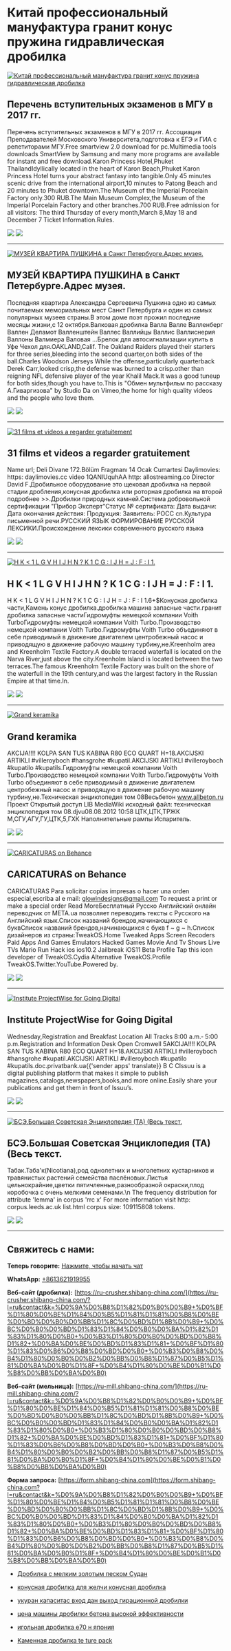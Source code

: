 # Китай профессиональный мануфактура гранит конус пружина гидравлическая дробилка

<a href="https://swt.shibang-china.com/?l=ru&img&k=%D0%9A%D0%B8%D1%82%D0%B0%D0%B9+%D0%BF%D1%80%D0%BE%D1%84%D0%B5%D1%81%D1%81%D0%B8%D0%BE%D0%BD%D0%B0%D0%BB%D1%8C%D0%BD%D1%8B%D0%B9+%D0%BC%D0%B0%D0%BD%D1%83%D1%84%D0%B0%D0%BA%D1%82%D1%83%D1%80%D0%B0+%D0%B3%D1%80%D0%B0%D0%BD%D0%B8%D1%82+%D0%BA%D0%BE%D0%BD%D1%83%D1%81+%D0%BF%D1%80%D1%83%D0%B6%D0%B8%D0%BD%D0%B0+%D0%B3%D0%B8%D0%B4%D1%80%D0%B0%D0%B2%D0%BB%D0%B8%D1%87%D0%B5%D1%81%D0%BA%D0%B0%D1%8F+%D0%B4%D1%80%D0%BE%D0%B1%D0%B8%D0%BB%D0%BA%D0%B0" target="_blank">![Китай профессиональный мануфактура гранит конус пружина гидравлическая дробилка](http://static.shibang-china.com/all-800x300/1061.jpg)</a>

## Перечень вступительных экзаменов в МГУ в 2017 гг.
Перечень вступительных экзаменов в МГУ в 2017 гг. Ассоциация Преподавателей Московского Университета,подготовка к ЕГЭ и ГИА с репетиторами МГУ.Free smartview 2.0 download for pc.Multimedia tools downloads SmartView by Samsung and many more programs are available for instant and free download.Karon Princess Hotel,Phuket ThailandIdyllically located in the heart of Karon Beach,Phuket Karon Princess Hotel turns your abstract fantasy into tangible.Only 45 minutes scenic drive from the international airport,10 minutes to Patong Beach and 20 minutes to Phuket downtown.The Museum of the Imperial Porcelain Factory only.300 RUB.The Main Museum Complex,the Museum of the Imperial Porcelain Factory and other branches.700 RUB.Free admission for all visitors: The third Thursday of every month,March 8,May 18 and December 7 Ticket Information.Rules.


<a href="https://whatsapp.shibangsoft.com/WhatsApp.php" target="_blank" title="WhatsApp">![](http://static.shibang-china.com/icon/whatsapp.png)</a> <a href="https://swt.shibang-china.com/?l=ru&icon&k=%D0%9A%D0%B8%D1%82%D0%B0%D0%B9+%D0%BF%D1%80%D0%BE%D1%84%D0%B5%D1%81%D1%81%D0%B8%D0%BE%D0%BD%D0%B0%D0%BB%D1%8C%D0%BD%D1%8B%D0%B9+%D0%BC%D0%B0%D0%BD%D1%83%D1%84%D0%B0%D0%BA%D1%82%D1%83%D1%80%D0%B0+%D0%B3%D1%80%D0%B0%D0%BD%D0%B8%D1%82+%D0%BA%D0%BE%D0%BD%D1%83%D1%81+%D0%BF%D1%80%D1%83%D0%B6%D0%B8%D0%BD%D0%B0+%D0%B3%D0%B8%D0%B4%D1%80%D0%B0%D0%B2%D0%BB%D0%B8%D1%87%D0%B5%D1%81%D0%BA%D0%B0%D1%8F+%D0%B4%D1%80%D0%BE%D0%B1%D0%B8%D0%BB%D0%BA%D0%B0" target="_blank">![](http://static.shibang-china.com/icon/chat-ru.png)</a>

---

<a href="https://swt.shibang-china.com/?l=ru&img&k=%D0%9A%D0%B8%D1%82%D0%B0%D0%B9+%D0%BF%D1%80%D0%BE%D1%84%D0%B5%D1%81%D1%81%D0%B8%D0%BE%D0%BD%D0%B0%D0%BB%D1%8C%D0%BD%D1%8B%D0%B9+%D0%BC%D0%B0%D0%BD%D1%83%D1%84%D0%B0%D0%BA%D1%82%D1%83%D1%80%D0%B0+%D0%B3%D1%80%D0%B0%D0%BD%D0%B8%D1%82+%D0%BA%D0%BE%D0%BD%D1%83%D1%81+%D0%BF%D1%80%D1%83%D0%B6%D0%B8%D0%BD%D0%B0+%D0%B3%D0%B8%D0%B4%D1%80%D0%B0%D0%B2%D0%BB%D0%B8%D1%87%D0%B5%D1%81%D0%BA%D0%B0%D1%8F+%D0%B4%D1%80%D0%BE%D0%B1%D0%B8%D0%BB%D0%BA%D0%B0" target="_blank">![МУЗЕЙ КВАРТИРА ПУШКИНА в Санкт Петербурге.Адрес музея.](http://static.shibang-china.com/all-800x300/877.jpg)</a>

## МУЗЕЙ КВАРТИРА ПУШКИНА в Санкт Петербурге.Адрес музея.
Последняя квартира Александра Сергеевича Пушкина одно из самых почитаемых мемориальных мест Санкт Петербурга и один из самых популярных музеев страны.В этом доме поэт прожил последние месяцы жизни,с 12 октября.Валковая дробилка Валла Валле Валленберг Валлен Деламот Валленштейн Валлес Валлийцы Валлис Валлиснерия Валлоны Валмиера Валовая …Брелок для автосигнализации купить в Уфе Чехол для.OAKLAND,Calif. The Oakland Raiders played their starters for three series,bleeding into the second quarter,on both sides of the ball.Charles Woodson Jerseys While the offense,particularly quarterback Derek Carr,looked crisp,the defense was burned to a crisp.other than reigning NFL defensive player of the year Khalil Mack.It was a good tuneup for both sides,though you have to.This is &quot;Обмен мультфильм по рассказу А.Гиваргизова&quot; by Studio Da on Vimeo,the home for high quality videos and the people who love them.


<a href="https://whatsapp.shibangsoft.com/WhatsApp.php" target="_blank" title="WhatsApp">![](http://static.shibang-china.com/icon/whatsapp.png)</a> <a href="https://swt.shibang-china.com/?l=ru&icon&k=%D0%9A%D0%B8%D1%82%D0%B0%D0%B9+%D0%BF%D1%80%D0%BE%D1%84%D0%B5%D1%81%D1%81%D0%B8%D0%BE%D0%BD%D0%B0%D0%BB%D1%8C%D0%BD%D1%8B%D0%B9+%D0%BC%D0%B0%D0%BD%D1%83%D1%84%D0%B0%D0%BA%D1%82%D1%83%D1%80%D0%B0+%D0%B3%D1%80%D0%B0%D0%BD%D0%B8%D1%82+%D0%BA%D0%BE%D0%BD%D1%83%D1%81+%D0%BF%D1%80%D1%83%D0%B6%D0%B8%D0%BD%D0%B0+%D0%B3%D0%B8%D0%B4%D1%80%D0%B0%D0%B2%D0%BB%D0%B8%D1%87%D0%B5%D1%81%D0%BA%D0%B0%D1%8F+%D0%B4%D1%80%D0%BE%D0%B1%D0%B8%D0%BB%D0%BA%D0%B0" target="_blank">![](http://static.shibang-china.com/icon/chat-ru.png)</a>

---

<a href="https://swt.shibang-china.com/?l=ru&img&k=%D0%9A%D0%B8%D1%82%D0%B0%D0%B9+%D0%BF%D1%80%D0%BE%D1%84%D0%B5%D1%81%D1%81%D0%B8%D0%BE%D0%BD%D0%B0%D0%BB%D1%8C%D0%BD%D1%8B%D0%B9+%D0%BC%D0%B0%D0%BD%D1%83%D1%84%D0%B0%D0%BA%D1%82%D1%83%D1%80%D0%B0+%D0%B3%D1%80%D0%B0%D0%BD%D0%B8%D1%82+%D0%BA%D0%BE%D0%BD%D1%83%D1%81+%D0%BF%D1%80%D1%83%D0%B6%D0%B8%D0%BD%D0%B0+%D0%B3%D0%B8%D0%B4%D1%80%D0%B0%D0%B2%D0%BB%D0%B8%D1%87%D0%B5%D1%81%D0%BA%D0%B0%D1%8F+%D0%B4%D1%80%D0%BE%D0%B1%D0%B8%D0%BB%D0%BA%D0%B0" target="_blank">![31 films et videos a regarder gratuitement](http://static.shibang-china.com/all-800x300/59.jpg)</a>

## 31 films et videos a regarder gratuitement
Name url; Deli Divane 172.B&#246;l&#252;m Fragmanı 14 Ocak Cumartesi Daylimovies: https: daylimovies.cc video 1QANlUquhAA http: allostreaming.co Director David F.Дробильное оборудование это щековая дробилка на первой стадии дробления,конусная дробилка или роторная дробилка на второй подробнее &gt;&gt;.Дробилки природных камней.Система добровольной сертификации &quot;Прибор Эксперт&quot;Статус № сертификата: Дата выдачи: Дата окончания действия: Продукция: Заявитель: РОСС cn.Культура письменной речи.РУССКИЙ ЯЗЫК ФОРМИРОВАНИЕ РУССКОЙ ЛЕКСИКИ.Происхождение лексики современного русского языка


<a href="https://whatsapp.shibangsoft.com/WhatsApp.php" target="_blank" title="WhatsApp">![](http://static.shibang-china.com/icon/whatsapp.png)</a> <a href="https://swt.shibang-china.com/?l=ru&icon&k=%D0%9A%D0%B8%D1%82%D0%B0%D0%B9+%D0%BF%D1%80%D0%BE%D1%84%D0%B5%D1%81%D1%81%D0%B8%D0%BE%D0%BD%D0%B0%D0%BB%D1%8C%D0%BD%D1%8B%D0%B9+%D0%BC%D0%B0%D0%BD%D1%83%D1%84%D0%B0%D0%BA%D1%82%D1%83%D1%80%D0%B0+%D0%B3%D1%80%D0%B0%D0%BD%D0%B8%D1%82+%D0%BA%D0%BE%D0%BD%D1%83%D1%81+%D0%BF%D1%80%D1%83%D0%B6%D0%B8%D0%BD%D0%B0+%D0%B3%D0%B8%D0%B4%D1%80%D0%B0%D0%B2%D0%BB%D0%B8%D1%87%D0%B5%D1%81%D0%BA%D0%B0%D1%8F+%D0%B4%D1%80%D0%BE%D0%B1%D0%B8%D0%BB%D0%BA%D0%B0" target="_blank">![](http://static.shibang-china.com/icon/chat-ru.png)</a>

---

<a href="https://swt.shibang-china.com/?l=ru&img&k=%D0%9A%D0%B8%D1%82%D0%B0%D0%B9+%D0%BF%D1%80%D0%BE%D1%84%D0%B5%D1%81%D1%81%D0%B8%D0%BE%D0%BD%D0%B0%D0%BB%D1%8C%D0%BD%D1%8B%D0%B9+%D0%BC%D0%B0%D0%BD%D1%83%D1%84%D0%B0%D0%BA%D1%82%D1%83%D1%80%D0%B0+%D0%B3%D1%80%D0%B0%D0%BD%D0%B8%D1%82+%D0%BA%D0%BE%D0%BD%D1%83%D1%81+%D0%BF%D1%80%D1%83%D0%B6%D0%B8%D0%BD%D0%B0+%D0%B3%D0%B8%D0%B4%D1%80%D0%B0%D0%B2%D0%BB%D0%B8%D1%87%D0%B5%D1%81%D0%BA%D0%B0%D1%8F+%D0%B4%D1%80%D0%BE%D0%B1%D0%B8%D0%BB%D0%BA%D0%B0" target="_blank">![H K &lt; 1 L G V H I J H N ? K 1 C G : I J H = J : F : I 1.](http://static.shibang-china.com/all-800x300/21.jpg)</a>

## H K &lt; 1 L G V H I J H N ? K 1 C G : I J H = J : F : I 1.
H K &lt; 1 L G V H I J H N ? K 1 C G : I J H = J : F : I 1.6+$Конусная дробилка части,Камень конус дробилка.дробилка машина запасные части.гранит дробилка запасные частиГидромуфты немецкой компании Voith TurboГидромуфты немецкой компании Voith Turbo.Производство немецкой компании Voith Turbo.Гидромуфты Voith Turbo объединяют в себе приводимый в движение двигателем центробежный насос и приводящую в движение рабочую машину турбину,не.Kreenholm area and Kreenholm Textile Factory.A double terraced waterfall is located on the Narva River,just above the city.Kreenholm Island is located between the two terraces.The famous Kreenholm Textile Factory was built on the shore of the waterfull in the 19th century,and was the largest factory in the Russian Empire at that time.In.


<a href="https://whatsapp.shibangsoft.com/WhatsApp.php" target="_blank" title="WhatsApp">![](http://static.shibang-china.com/icon/whatsapp.png)</a> <a href="https://swt.shibang-china.com/?l=ru&icon&k=%D0%9A%D0%B8%D1%82%D0%B0%D0%B9+%D0%BF%D1%80%D0%BE%D1%84%D0%B5%D1%81%D1%81%D0%B8%D0%BE%D0%BD%D0%B0%D0%BB%D1%8C%D0%BD%D1%8B%D0%B9+%D0%BC%D0%B0%D0%BD%D1%83%D1%84%D0%B0%D0%BA%D1%82%D1%83%D1%80%D0%B0+%D0%B3%D1%80%D0%B0%D0%BD%D0%B8%D1%82+%D0%BA%D0%BE%D0%BD%D1%83%D1%81+%D0%BF%D1%80%D1%83%D0%B6%D0%B8%D0%BD%D0%B0+%D0%B3%D0%B8%D0%B4%D1%80%D0%B0%D0%B2%D0%BB%D0%B8%D1%87%D0%B5%D1%81%D0%BA%D0%B0%D1%8F+%D0%B4%D1%80%D0%BE%D0%B1%D0%B8%D0%BB%D0%BA%D0%B0" target="_blank">![](http://static.shibang-china.com/icon/chat-ru.png)</a>

---

<a href="https://swt.shibang-china.com/?l=ru&img&k=%D0%9A%D0%B8%D1%82%D0%B0%D0%B9+%D0%BF%D1%80%D0%BE%D1%84%D0%B5%D1%81%D1%81%D0%B8%D0%BE%D0%BD%D0%B0%D0%BB%D1%8C%D0%BD%D1%8B%D0%B9+%D0%BC%D0%B0%D0%BD%D1%83%D1%84%D0%B0%D0%BA%D1%82%D1%83%D1%80%D0%B0+%D0%B3%D1%80%D0%B0%D0%BD%D0%B8%D1%82+%D0%BA%D0%BE%D0%BD%D1%83%D1%81+%D0%BF%D1%80%D1%83%D0%B6%D0%B8%D0%BD%D0%B0+%D0%B3%D0%B8%D0%B4%D1%80%D0%B0%D0%B2%D0%BB%D0%B8%D1%87%D0%B5%D1%81%D0%BA%D0%B0%D1%8F+%D0%B4%D1%80%D0%BE%D0%B1%D0%B8%D0%BB%D0%BA%D0%B0" target="_blank">![Grand keramika](http://static.shibang-china.com/all-800x300/727.jpg)</a>

## Grand keramika
AKCIJA!!!! KOLPA SAN TUS KABINA R80 ECO QUART H=18.AKCIJSKI ARTIKLI #villeroyboch #hansgrohe #kupatil.AKCIJSKI ARTIKLI #villeroyboch #kupatilo #kupatils.Гидромуфты немецкой компании Voith Turbo.Производство немецкой компании Voith Turbo.Гидромуфты Voith Turbo объединяют в себе приводимый в движение двигателем центробежный насос и приводящую в движение рабочую машину турбину,не.Техническая энциклопедия том 08Весьбетон www.allbeton.ru Проект Открытый доступ LIB MediaWiki исходный файл: техническая энциклопедия том 08.djvu08.08.2012 10:58 ЦТК,ЦТК,ТРЖК М,СГУ,АГУ,ГУ,ЦТК,5,ГХК Наполнительные рампы Испаритель.


<a href="https://whatsapp.shibangsoft.com/WhatsApp.php" target="_blank" title="WhatsApp">![](http://static.shibang-china.com/icon/whatsapp.png)</a> <a href="https://swt.shibang-china.com/?l=ru&icon&k=%D0%9A%D0%B8%D1%82%D0%B0%D0%B9+%D0%BF%D1%80%D0%BE%D1%84%D0%B5%D1%81%D1%81%D0%B8%D0%BE%D0%BD%D0%B0%D0%BB%D1%8C%D0%BD%D1%8B%D0%B9+%D0%BC%D0%B0%D0%BD%D1%83%D1%84%D0%B0%D0%BA%D1%82%D1%83%D1%80%D0%B0+%D0%B3%D1%80%D0%B0%D0%BD%D0%B8%D1%82+%D0%BA%D0%BE%D0%BD%D1%83%D1%81+%D0%BF%D1%80%D1%83%D0%B6%D0%B8%D0%BD%D0%B0+%D0%B3%D0%B8%D0%B4%D1%80%D0%B0%D0%B2%D0%BB%D0%B8%D1%87%D0%B5%D1%81%D0%BA%D0%B0%D1%8F+%D0%B4%D1%80%D0%BE%D0%B1%D0%B8%D0%BB%D0%BA%D0%B0" target="_blank">![](http://static.shibang-china.com/icon/chat-ru.png)</a>

---

<a href="https://swt.shibang-china.com/?l=ru&img&k=%D0%9A%D0%B8%D1%82%D0%B0%D0%B9+%D0%BF%D1%80%D0%BE%D1%84%D0%B5%D1%81%D1%81%D0%B8%D0%BE%D0%BD%D0%B0%D0%BB%D1%8C%D0%BD%D1%8B%D0%B9+%D0%BC%D0%B0%D0%BD%D1%83%D1%84%D0%B0%D0%BA%D1%82%D1%83%D1%80%D0%B0+%D0%B3%D1%80%D0%B0%D0%BD%D0%B8%D1%82+%D0%BA%D0%BE%D0%BD%D1%83%D1%81+%D0%BF%D1%80%D1%83%D0%B6%D0%B8%D0%BD%D0%B0+%D0%B3%D0%B8%D0%B4%D1%80%D0%B0%D0%B2%D0%BB%D0%B8%D1%87%D0%B5%D1%81%D0%BA%D0%B0%D1%8F+%D0%B4%D1%80%D0%BE%D0%B1%D0%B8%D0%BB%D0%BA%D0%B0" target="_blank">![CARICATURAS on Behance](http://static.shibang-china.com/all-800x300/17.jpg)</a>

## CARICATURAS on Behance
CARICATURAS Para solicitar copias impresas o hacer una orden especial,escriba al e mail: glowindesigns@gmail.com To request a print or make a special order Read MoreБесплатный Русско Английский онлайн переводчик от META.ua позволяет переводить тексты с Русского на Английский язык.Список названий брендов,начинающихся с буквСписок названий брендов,начинающихся с букв f ~ g ~ h.Список дизайнеров из страны:TweakOS.Home Tweaked Apps Screen Recoders Paid Apps And Games Emulators Hacked Games Movie And Tv Shows Live TVs Mario Run Hack ios ios10.2 Jailbreak iOS11 Beta Profile Tap this icon developer of TweakOS.Cydia Alternative TweakOS.Profile TweakOS.Twitter.YouTube.Powered by.


<a href="https://whatsapp.shibangsoft.com/WhatsApp.php" target="_blank" title="WhatsApp">![](http://static.shibang-china.com/icon/whatsapp.png)</a> <a href="https://swt.shibang-china.com/?l=ru&icon&k=%D0%9A%D0%B8%D1%82%D0%B0%D0%B9+%D0%BF%D1%80%D0%BE%D1%84%D0%B5%D1%81%D1%81%D0%B8%D0%BE%D0%BD%D0%B0%D0%BB%D1%8C%D0%BD%D1%8B%D0%B9+%D0%BC%D0%B0%D0%BD%D1%83%D1%84%D0%B0%D0%BA%D1%82%D1%83%D1%80%D0%B0+%D0%B3%D1%80%D0%B0%D0%BD%D0%B8%D1%82+%D0%BA%D0%BE%D0%BD%D1%83%D1%81+%D0%BF%D1%80%D1%83%D0%B6%D0%B8%D0%BD%D0%B0+%D0%B3%D0%B8%D0%B4%D1%80%D0%B0%D0%B2%D0%BB%D0%B8%D1%87%D0%B5%D1%81%D0%BA%D0%B0%D1%8F+%D0%B4%D1%80%D0%BE%D0%B1%D0%B8%D0%BB%D0%BA%D0%B0" target="_blank">![](http://static.shibang-china.com/icon/chat-ru.png)</a>

---

<a href="https://swt.shibang-china.com/?l=ru&img&k=%D0%9A%D0%B8%D1%82%D0%B0%D0%B9+%D0%BF%D1%80%D0%BE%D1%84%D0%B5%D1%81%D1%81%D0%B8%D0%BE%D0%BD%D0%B0%D0%BB%D1%8C%D0%BD%D1%8B%D0%B9+%D0%BC%D0%B0%D0%BD%D1%83%D1%84%D0%B0%D0%BA%D1%82%D1%83%D1%80%D0%B0+%D0%B3%D1%80%D0%B0%D0%BD%D0%B8%D1%82+%D0%BA%D0%BE%D0%BD%D1%83%D1%81+%D0%BF%D1%80%D1%83%D0%B6%D0%B8%D0%BD%D0%B0+%D0%B3%D0%B8%D0%B4%D1%80%D0%B0%D0%B2%D0%BB%D0%B8%D1%87%D0%B5%D1%81%D0%BA%D0%B0%D1%8F+%D0%B4%D1%80%D0%BE%D0%B1%D0%B8%D0%BB%D0%BA%D0%B0" target="_blank">![Institute ProjectWise for Going Digital](http://static.shibang-china.com/all-800x300/622.jpg)</a>

## Institute ProjectWise for Going Digital
Wednesday,Registration and Breakfast Location All Tracks 8:00 a.m.‐ 5:00 p.m.Registration and Information Desk Open Cromwell 5AKCIJA!!!! KOLPA SAN TUS KABINA R80 ECO QUART H=18.AKCIJSKI ARTIKLI #villeroyboch #hansgrohe #kupatil.AKCIJSKI ARTIKLI #villeroyboch #kupatilo #kupatils.doc.privatbank.ua{{'sender apps' translate}} B C CIssuu is a digital publishing platform that makes it simple to publish magazines,catalogs,newspapers,books,and more online.Easily share your publications and get them in front of Issuu’s.


<a href="https://whatsapp.shibangsoft.com/WhatsApp.php" target="_blank" title="WhatsApp">![](http://static.shibang-china.com/icon/whatsapp.png)</a> <a href="https://swt.shibang-china.com/?l=ru&icon&k=%D0%9A%D0%B8%D1%82%D0%B0%D0%B9+%D0%BF%D1%80%D0%BE%D1%84%D0%B5%D1%81%D1%81%D0%B8%D0%BE%D0%BD%D0%B0%D0%BB%D1%8C%D0%BD%D1%8B%D0%B9+%D0%BC%D0%B0%D0%BD%D1%83%D1%84%D0%B0%D0%BA%D1%82%D1%83%D1%80%D0%B0+%D0%B3%D1%80%D0%B0%D0%BD%D0%B8%D1%82+%D0%BA%D0%BE%D0%BD%D1%83%D1%81+%D0%BF%D1%80%D1%83%D0%B6%D0%B8%D0%BD%D0%B0+%D0%B3%D0%B8%D0%B4%D1%80%D0%B0%D0%B2%D0%BB%D0%B8%D1%87%D0%B5%D1%81%D0%BA%D0%B0%D1%8F+%D0%B4%D1%80%D0%BE%D0%B1%D0%B8%D0%BB%D0%BA%D0%B0" target="_blank">![](http://static.shibang-china.com/icon/chat-ru.png)</a>

---

<a href="https://swt.shibang-china.com/?l=ru&img&k=%D0%9A%D0%B8%D1%82%D0%B0%D0%B9+%D0%BF%D1%80%D0%BE%D1%84%D0%B5%D1%81%D1%81%D0%B8%D0%BE%D0%BD%D0%B0%D0%BB%D1%8C%D0%BD%D1%8B%D0%B9+%D0%BC%D0%B0%D0%BD%D1%83%D1%84%D0%B0%D0%BA%D1%82%D1%83%D1%80%D0%B0+%D0%B3%D1%80%D0%B0%D0%BD%D0%B8%D1%82+%D0%BA%D0%BE%D0%BD%D1%83%D1%81+%D0%BF%D1%80%D1%83%D0%B6%D0%B8%D0%BD%D0%B0+%D0%B3%D0%B8%D0%B4%D1%80%D0%B0%D0%B2%D0%BB%D0%B8%D1%87%D0%B5%D1%81%D0%BA%D0%B0%D1%8F+%D0%B4%D1%80%D0%BE%D0%B1%D0%B8%D0%BB%D0%BA%D0%B0" target="_blank">![БСЭ.Большая Советская Энциклопедия (ТА) (Весь текст.](http://static.shibang-china.com/all-800x300/824.jpg)</a>

## БСЭ.Большая Советская Энциклопедия (ТА) (Весь текст.
Табак.Таба'к(Nicotiana),род однолетних и многолетних кустарников и травянистых растений семейства паслёновых.Листья цельнокрайние,цветки пятичленные,разнообразной окраски,плод коробочка с очень мелкими семенами.\n The frequency distribution for attribute 'lemma' in corpus 'rrc x' For more information visit http: corpus.leeds.ac.uk list.html corpus size: 109115808 tokens.

<a href="https://whatsapp.shibangsoft.com/WhatsApp.php" target="_blank" title="WhatsApp">![](http://static.shibang-china.com/icon/whatsapp.png)</a> <a href="https://swt.shibang-china.com/?l=ru&icon&k=%D0%9A%D0%B8%D1%82%D0%B0%D0%B9+%D0%BF%D1%80%D0%BE%D1%84%D0%B5%D1%81%D1%81%D0%B8%D0%BE%D0%BD%D0%B0%D0%BB%D1%8C%D0%BD%D1%8B%D0%B9+%D0%BC%D0%B0%D0%BD%D1%83%D1%84%D0%B0%D0%BA%D1%82%D1%83%D1%80%D0%B0+%D0%B3%D1%80%D0%B0%D0%BD%D0%B8%D1%82+%D0%BA%D0%BE%D0%BD%D1%83%D1%81+%D0%BF%D1%80%D1%83%D0%B6%D0%B8%D0%BD%D0%B0+%D0%B3%D0%B8%D0%B4%D1%80%D0%B0%D0%B2%D0%BB%D0%B8%D1%87%D0%B5%D1%81%D0%BA%D0%B0%D1%8F+%D0%B4%D1%80%D0%BE%D0%B1%D0%B8%D0%BB%D0%BA%D0%B0" target="_blank">![](http://static.shibang-china.com/icon/chat-ru.png)</a>

---
## Свяжитесь с нами:

**Теперь говорите:** [Нажмите, чтобы начать чат](https://swt.shibang-china.com?l=ru&contact&k=%D0%9A%D0%B8%D1%82%D0%B0%D0%B9+%D0%BF%D1%80%D0%BE%D1%84%D0%B5%D1%81%D1%81%D0%B8%D0%BE%D0%BD%D0%B0%D0%BB%D1%8C%D0%BD%D1%8B%D0%B9+%D0%BC%D0%B0%D0%BD%D1%83%D1%84%D0%B0%D0%BA%D1%82%D1%83%D1%80%D0%B0+%D0%B3%D1%80%D0%B0%D0%BD%D0%B8%D1%82+%D0%BA%D0%BE%D0%BD%D1%83%D1%81+%D0%BF%D1%80%D1%83%D0%B6%D0%B8%D0%BD%D0%B0+%D0%B3%D0%B8%D0%B4%D1%80%D0%B0%D0%B2%D0%BB%D0%B8%D1%87%D0%B5%D1%81%D0%BA%D0%B0%D1%8F+%D0%B4%D1%80%D0%BE%D0%B1%D0%B8%D0%BB%D0%BA%D0%B0)

**WhatsApp:**  [+8613621919955](https://whatsapp.shibangsoft.com/WhatsApp.php)

**Веб-сайт (дробилка):** [https://ru-crusher.shibang-china.com/](https://ru-crusher.shibang-china.com/?l=ru&contact&k=%D0%9A%D0%B8%D1%82%D0%B0%D0%B9+%D0%BF%D1%80%D0%BE%D1%84%D0%B5%D1%81%D1%81%D0%B8%D0%BE%D0%BD%D0%B0%D0%BB%D1%8C%D0%BD%D1%8B%D0%B9+%D0%BC%D0%B0%D0%BD%D1%83%D1%84%D0%B0%D0%BA%D1%82%D1%83%D1%80%D0%B0+%D0%B3%D1%80%D0%B0%D0%BD%D0%B8%D1%82+%D0%BA%D0%BE%D0%BD%D1%83%D1%81+%D0%BF%D1%80%D1%83%D0%B6%D0%B8%D0%BD%D0%B0+%D0%B3%D0%B8%D0%B4%D1%80%D0%B0%D0%B2%D0%BB%D0%B8%D1%87%D0%B5%D1%81%D0%BA%D0%B0%D1%8F+%D0%B4%D1%80%D0%BE%D0%B1%D0%B8%D0%BB%D0%BA%D0%B0)

**Веб-сайт (мельница):** [https://ru-mill.shibang-china.com/](https://ru-mill.shibang-china.com/?l=ru&contact&k=%D0%9A%D0%B8%D1%82%D0%B0%D0%B9+%D0%BF%D1%80%D0%BE%D1%84%D0%B5%D1%81%D1%81%D0%B8%D0%BE%D0%BD%D0%B0%D0%BB%D1%8C%D0%BD%D1%8B%D0%B9+%D0%BC%D0%B0%D0%BD%D1%83%D1%84%D0%B0%D0%BA%D1%82%D1%83%D1%80%D0%B0+%D0%B3%D1%80%D0%B0%D0%BD%D0%B8%D1%82+%D0%BA%D0%BE%D0%BD%D1%83%D1%81+%D0%BF%D1%80%D1%83%D0%B6%D0%B8%D0%BD%D0%B0+%D0%B3%D0%B8%D0%B4%D1%80%D0%B0%D0%B2%D0%BB%D0%B8%D1%87%D0%B5%D1%81%D0%BA%D0%B0%D1%8F+%D0%B4%D1%80%D0%BE%D0%B1%D0%B8%D0%BB%D0%BA%D0%B0)

**Форма запроса:** [https://form.shibang-china.com](https://form.shibang-china.com?l=ru&contact&k=%D0%9A%D0%B8%D1%82%D0%B0%D0%B9+%D0%BF%D1%80%D0%BE%D1%84%D0%B5%D1%81%D1%81%D0%B8%D0%BE%D0%BD%D0%B0%D0%BB%D1%8C%D0%BD%D1%8B%D0%B9+%D0%BC%D0%B0%D0%BD%D1%83%D1%84%D0%B0%D0%BA%D1%82%D1%83%D1%80%D0%B0+%D0%B3%D1%80%D0%B0%D0%BD%D0%B8%D1%82+%D0%BA%D0%BE%D0%BD%D1%83%D1%81+%D0%BF%D1%80%D1%83%D0%B6%D0%B8%D0%BD%D0%B0+%D0%B3%D0%B8%D0%B4%D1%80%D0%B0%D0%B2%D0%BB%D0%B8%D1%87%D0%B5%D1%81%D0%BA%D0%B0%D1%8F+%D0%B4%D1%80%D0%BE%D0%B1%D0%B8%D0%BB%D0%BA%D0%B0)

* [Дробилка с мелким золотым песком Судан](../121/%D0%94%D1%80%D0%BE%D0%B1%D0%B8%D0%BB%D0%BA%D0%B0%20%D1%81%20%D0%BC%D0%B5%D0%BB%D0%BA%D0%B8%D0%BC%20%D0%B7%D0%BE%D0%BB%D0%BE%D1%82%D1%8B%D0%BC%20%D0%BF%D0%B5%D1%81%D0%BA%D0%BE%D0%BC%20%D0%A1%D1%83%D0%B4%D0%B0%D0%BD.md)

* [конусная дробилка для желчи конусная дробилка](../125/%D0%BA%D0%BE%D0%BD%D1%83%D1%81%D0%BD%D0%B0%D1%8F%20%D0%B4%D1%80%D0%BE%D0%B1%D0%B8%D0%BB%D0%BA%D0%B0%20%D0%B4%D0%BB%D1%8F%20%D0%B6%D0%B5%D0%BB%D1%87%D0%B8%20%D0%BA%D0%BE%D0%BD%D1%83%D1%81%D0%BD%D0%B0%D1%8F%20%D0%B4%D1%80%D0%BE%D0%B1%D0%B8%D0%BB%D0%BA%D0%B0.md)

* [укуран капаситас вход дан выход гирационной дробилки](../124/%D1%83%D0%BA%D1%83%D1%80%D0%B0%D0%BD%20%D0%BA%D0%B0%D0%BF%D0%B0%D1%81%D0%B8%D1%82%D0%B0%D1%81%20%D0%B2%D1%85%D0%BE%D0%B4%20%D0%B4%D0%B0%D0%BD%20%D0%B2%D1%8B%D1%85%D0%BE%D0%B4%20%D0%B3%D0%B8%D1%80%D0%B0%D1%86%D0%B8%D0%BE%D0%BD%D0%BD%D0%BE%D0%B9%20%D0%B4%D1%80%D0%BE%D0%B1%D0%B8%D0%BB%D0%BA%D0%B8.md)

* [цена машины дробилки бетона высокой эффективности](../122/%D1%86%D0%B5%D0%BD%D0%B0%20%D0%BC%D0%B0%D1%88%D0%B8%D0%BD%D1%8B%20%D0%B4%D1%80%D0%BE%D0%B1%D0%B8%D0%BB%D0%BA%D0%B8%20%D0%B1%D0%B5%D1%82%D0%BE%D0%BD%D0%B0%20%D0%B2%D1%8B%D1%81%D0%BE%D0%BA%D0%BE%D0%B9%20%D1%8D%D1%84%D1%84%D0%B5%D0%BA%D1%82%D0%B8%D0%B2%D0%BD%D0%BE%D1%81%D1%82%D0%B8.md)

* [игольная дробилка е70 н япония](../123/%D0%B8%D0%B3%D0%BE%D0%BB%D1%8C%D0%BD%D0%B0%D1%8F%20%D0%B4%D1%80%D0%BE%D0%B1%D0%B8%D0%BB%D0%BA%D0%B0%20%D0%B570%20%D0%BD%20%D1%8F%D0%BF%D0%BE%D0%BD%D0%B8%D1%8F.md)

* [Каменная дробилка te ture pack](../124/%D0%9A%D0%B0%D0%BC%D0%B5%D0%BD%D0%BD%D0%B0%D1%8F%20%D0%B4%D1%80%D0%BE%D0%B1%D0%B8%D0%BB%D0%BA%D0%B0%20te%20ture%20pack.md)